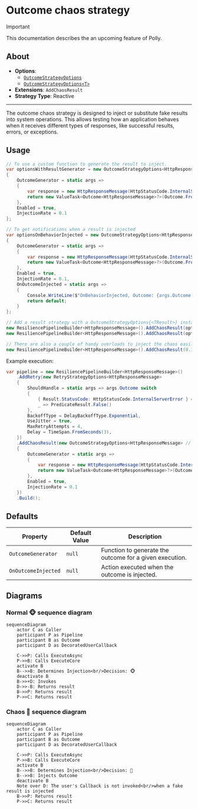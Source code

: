 # Outcome chaos strategy

> [!IMPORTANT]
> This documentation describes the an upcoming feature of Polly.

## About

- **Options**:
  - [`OutcomeStrategyOptions`](xref:Polly.Simmy.Outcomes.OutcomeStrategyOptions)
  - [`OutcomeStrategyOptions<T>`](xref:Polly.Simmy.Outcomes.OutcomeStrategyOptions`1)
- **Extensions**: `AddChaosResult`
- **Strategy Type**: Reactive

---

The outcome chaos strategy is designed to inject or substitute fake results into system operations. This allows testing how an application behaves when it receives different types of responses, like successful results, errors, or exceptions.

## Usage

<!-- snippet: chaos-result-usage -->
```cs
// To use a custom function to generate the result to inject.
var optionsWithResultGenerator = new OutcomeStrategyOptions<HttpResponseMessage>
{
    OutcomeGenerator = static args =>
    {
        var response = new HttpResponseMessage(HttpStatusCode.InternalServerError);
        return new ValueTask<Outcome<HttpResponseMessage>?>(Outcome.FromResult(response));
    },
    Enabled = true,
    InjectionRate = 0.1
};

// To get notifications when a result is injected
var optionsOnBehaviorInjected = new OutcomeStrategyOptions<HttpResponseMessage>
{
    OutcomeGenerator = static args =>
    {
        var response = new HttpResponseMessage(HttpStatusCode.InternalServerError);
        return new ValueTask<Outcome<HttpResponseMessage>?>(Outcome.FromResult(response));
    },
    Enabled = true,
    InjectionRate = 0.1,
    OnOutcomeInjected = static args =>
    {
        Console.WriteLine($"OnBehaviorInjected, Outcome: {args.Outcome.Result}, Operation: {args.Context.OperationKey}.");
        return default;
    }
};

// Add a result strategy with a OutcomeStrategyOptions{<TResult>} instance to the pipeline
new ResiliencePipelineBuilder<HttpResponseMessage>().AddChaosResult(optionsWithResultGenerator);
new ResiliencePipelineBuilder<HttpResponseMessage>().AddChaosResult(optionsOnBehaviorInjected);

// There are also a couple of handy overloads to inject the chaos easily.
new ResiliencePipelineBuilder<HttpResponseMessage>().AddChaosResult(0.1, () => new HttpResponseMessage(HttpStatusCode.TooManyRequests));
```
<!-- endSnippet -->

Example execution:

<!-- snippet: chaos-result-execution -->
```cs
var pipeline = new ResiliencePipelineBuilder<HttpResponseMessage>()
    .AddRetry(new RetryStrategyOptions<HttpResponseMessage>
    {
        ShouldHandle = static args => args.Outcome switch
        {
            { Result.StatusCode: HttpStatusCode.InternalServerError } => PredicateResult.True(),
            _ => PredicateResult.False()
        },
        BackoffType = DelayBackoffType.Exponential,
        UseJitter = true,
        MaxRetryAttempts = 4,
        Delay = TimeSpan.FromSeconds(3),
    })
    .AddChaosResult(new OutcomeStrategyOptions<HttpResponseMessage> // Chaos strategies are usually placed as the last ones in the pipeline
    {
        OutcomeGenerator = static args =>
        {
            var response = new HttpResponseMessage(HttpStatusCode.InternalServerError);
            return new ValueTask<Outcome<HttpResponseMessage>?>(Outcome.FromResult(response));
        },
        Enabled = true,
        InjectionRate = 0.1
    })
    .Build();
```
<!-- endSnippet -->

## Defaults

| Property            | Default Value | Description                                             |
|---------------------|---------------|---------------------------------------------------------|
| `OutcomeGenerator`  | `null`        | Function to generate the outcome for a given execution. |
| `OnOutcomeInjected` | `null`        | Action executed when the outcome is injected.           |

## Diagrams

### Normal 🐵 sequence diagram

```mermaid
sequenceDiagram
    actor C as Caller
    participant P as Pipeline
    participant B as Outcome
    participant D as DecoratedUserCallback

    C->>P: Calls ExecuteAsync
    P->>B: Calls ExecuteCore
    activate B
    B-->>B: Determines Injection<br/>Decision: 🐵
    deactivate B
    B->>+D: Invokes
    D->>-B: Returns result
    B->>P: Returns result
    P->>C: Returns result
```

### Chaos 🙈 sequence diagram

```mermaid
sequenceDiagram
    actor C as Caller
    participant P as Pipeline
    participant B as Outcome
    participant D as DecoratedUserCallback

    C->>P: Calls ExecuteAsync
    P->>B: Calls ExecuteCore
    activate B
    B-->>B: Determines Injection<br/>Decision: 🙈
    B-->>B: Injects Outcome
    deactivate B
    Note over D: The user's Callback is not invoked<br/>when a fake result is injected
    B->>P: Returns result
    P->>C: Returns result
```
